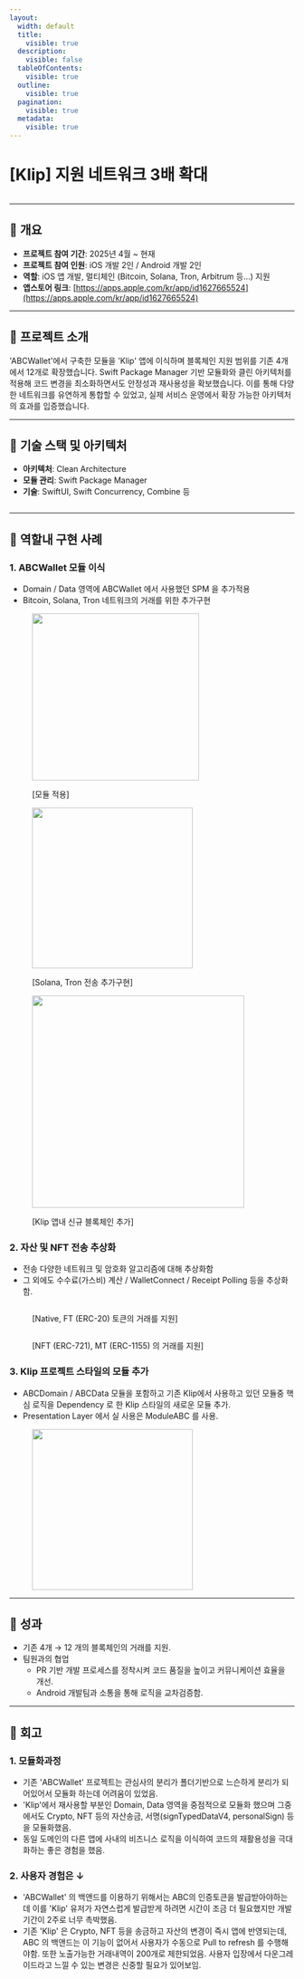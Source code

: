 ```yaml
---
layout:
  width: default
  title:
    visible: true
  description:
    visible: false
  tableOfContents:
    visible: true
  outline:
    visible: true
  pagination:
    visible: true
  metadata:
    visible: true
---
```


# \[Klip] 지원 네트워크 3배 확대

<figure><img src=".gitbook/assets/3ef8e65c-4206-4cb5-82f6-3e1b0e3094ff.png" alt=""><figcaption></figcaption></figure>

***

## **📌 개요**

* **프로젝트 참여 기간**: 2025년 4월 \~ 현재
* **프로젝트 참여 인원**: iOS 개발 2인 / Android 개발 2인
* **역할**: iOS 앱 개발, 멀티체인 (Bitcoin, Solana, Tron, Arbitrum 등…) 지원
* **앱스토어 링크**: [https://apps.apple.com/kr/app/id1627665524](https://apps.apple.com/kr/app/id1627665524)

***

## **🧩 프로젝트 소개**

'ABCWallet'에서 구축한 모듈을 'Klip' 앱에 이식하며 블록체인 지원 범위를 기존 4개에서 12개로 확장했습니다. Swift Package Manager 기반 모듈화와 클린 아키텍처를 적용해 코드 변경을 최소화하면서도 안정성과 재사용성을 확보했습니다. 이를 통해 다양한 네트워크를 유연하게 통합할 수 있었고, 실제 서비스 운영에서 확장 가능한 아키텍처의 효과를 입증했습니다.

***

## **🔧 기술 스택 및 아키텍처**

* **아키텍처**: Clean Architecture
* **모듈 관리**: Swift Package Manager
* **기술**: SwiftUI, Swift Concurrency, Combine 등

<figure><img src=".gitbook/assets/image (5).png" alt=""><figcaption></figcaption></figure>

***

## **🚀 역할내 구현 사례**

### **1. ABCWallet 모듈 이식**

* Domain / Data 영역에 ABCWallet 에서 사용했던 SPM 을 추가적용
* Bitcoin, Solana, Tron 네트워크의 거래를 위한 추가구현

<div align="left"><figure><img src=".gitbook/assets/image 1 (2).png" alt="" width="295"><figcaption><p>[모듈 적용]</p></figcaption></figure></div>

<div align="left"><figure><img src=".gitbook/assets/image 2 (2).png" alt="" width="284"><figcaption><p>[Solana, Tron 전송 추가구현]</p></figcaption></figure></div>

<div align="left"><figure><img src=".gitbook/assets/9c768ffd-0f03-4199-aa1c-c5f7e754bc91.png" alt="" width="375"><figcaption><p>[Klip 앱내 신규 블록체인 추가]</p></figcaption></figure></div>

### **2. 자산 및 NFT 전송 추상화**

* 전송 다양한 네트워크 및 암호화 알고리즘에 대해 추상화함
* 그 외에도 수수료(가스비) 계산 / WalletConnect / Receipt Polling 등을 추상화함.

<figure><img src=".gitbook/assets/image 3.png" alt=""><figcaption><p>[Native, FT (ERC-20) 토큰의 거래를 지원]</p></figcaption></figure>

<figure><img src=".gitbook/assets/image 4.png" alt=""><figcaption><p>[NFT (ERC-721), MT (ERC-1155) 의 거래를 지원]</p></figcaption></figure>

### **3. Klip 프로젝트 스타일의 모듈 추가**

* ABCDomain / ABCData 모듈을 포함하고 기존 Klip에서 사용하고 있던 모듈중 핵심 로직을 Dependency 로 한 Klip 스타일의 새로운 모듈 추가.
* Presentation Layer 에서 실 사용은 ModuleABC 를 사용.

<div align="left"><figure><img src=".gitbook/assets/image 5.png" alt="" width="284"><figcaption></figcaption></figure></div>

***

## **🎯 성과**

* 기존 4개 → 12 개의 블록체인의 거래를 지원.
* 팀원과의 협업
  * PR 기반 개발 프로세스를 정착시켜 코드 품질을 높이고 커뮤니케이션 효율을 개선.
  * Android 개발팀과 소통을 통해 로직을 교차검증함.

***

## **🧠 회고**

### **1. 모듈화과정**

* 기존 'ABCWallet' 프로젝트는 관심사의 분리가 폴더기반으로 느슨하게 분리가 되어있어서 모듈화 하는데 어려움이 있었음.&#x20;
* 'Klip'에서 재사용할 부분인 Domain, Data 영역을 중점적으로 모듈화 했으며 그중에서도 Crypto, NFT 등의 자산송금, 서명(signTypedDataV4, personalSign) 등을 모듈화했음.
* 동일 도메인의 다른 앱에 사내의 비즈니스 로직을 이식하여 코드의 재활용성을 극대화하는 좋은 경험을 했음.

### **2. 사용자 경험은** ↓

* 'ABCWallet' 의 백앤드를 이용하기 위해서는 ABC의 인증토큰을 발급받아야하는데 이를 'Klip' 유저가 자연스럽게 발급받게 하려면 시간이 조금 더 필요했지만 개발기간이 2주로 너무 촉박했음.
* 기존 'Klip' 은 Crypto, NFT 등을 송금하고 자산의 변경이 즉시 앱에 반영되는데, ABC 의 백앤드는 이 기능이 없어서 사용자가 수동으로 Pull to refresh 를 수행해야함. 또한 노출가능한 거래내역이 200개로 제한되었음. 사용자 입장에서 다운그레이드라고 느낄 수 있는 변경은 신중할 필요가 있어보임.
